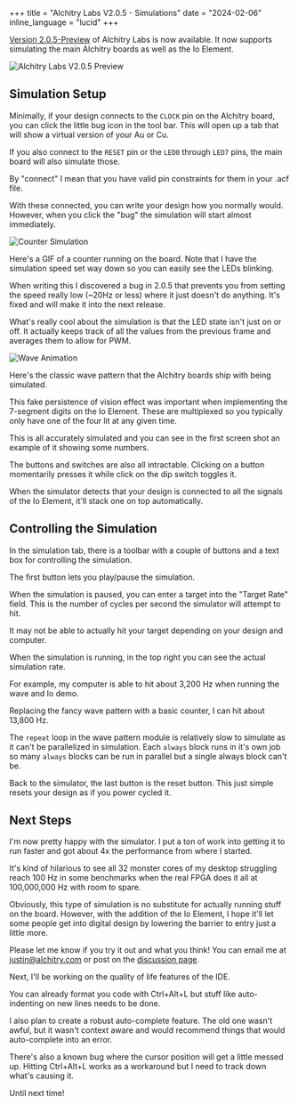 +++
title = "Alchitry Labs V2.0.5 - Simulations"
date = "2024-02-06"
inline_language = "lucid"
+++

[Version 2.0.5-Preview](https://alchitry.com/Alchitry-Labs-V2/download.html) of Alchitry Labs is now available. It now supports simulating the main Alchitry boards as well as the Io Element.
<!-- more -->

![Alchitry Labs V2.0.5 Preview](https://cdn.alchitry.com/labs-v2/alchitry-labs-2.0.5-preview.png)

## Simulation Setup

Minimally, if your design connects to the `CLOCK` pin on the Alchitry board, you can click the little bug icon in the tool bar. This will open up a tab that will show a virtual version of your Au or Cu.

If you also connect to the `RESET` pin or the `LED0` through `LED7` pins, the main board will also simulate those.

By "connect" I mean that you have valid pin constraints for them in your .acf file.

With these connected, you can write your design how you normally would. However, when you click the "bug" the simulation will start almost immediately.

![Counter Simulation](https://cdn.alchitry.com/labs-v2/au_sim.gif)

Here's a GIF of a counter running on the board. Note that I have the simulation speed set way down so you can easily see the LEDs blinking.

When writing this I discovered a bug in 2.0.5 that prevents you from setting the speed really low (~20Hz or less) where it just doesn't do anything. It's fixed and will make it into the next release.

What's really cool about the simulation is that the LED state isn't just on or off. It actually keeps track of all the values from the previous frame and averages them to allow for PWM.

![Wave Animation](https://cdn.alchitry.com/labs-v2/wave_sim.gif)

Here's the classic wave pattern that the Alchitry boards ship with being simulated.

This fake persistence of vision effect was important when implementing the 7-segment digits on the Io Element. These are multiplexed so you typically only have one of the four lit at any given time.

This is all accurately simulated and you can see in the first screen shot an example of it showing some numbers.

The buttons and switches are also all intractable. Clicking on a button momentarily presses it while click on the dip switch toggles it.

When the simulator detects that your design is connected to all the signals of the Io Element, it'll stack one on top automatically.
## Controlling the Simulation

In the simulation tab, there is a toolbar with a couple of buttons and a text box for controlling the simulation.

The first button lets you play/pause the simulation.

When the simulation is paused, you can enter a target into the "Target Rate" field. This is the number of cycles per second the simulator will attempt to hit.

It may not be able to actually hit your target depending on your design and computer.

When the simulation is running, in the top right you can see the actual simulation rate.

For example, my computer is able to hit about 3,200 Hz when running the wave and Io demo.

Replacing the fancy wave pattern with a basic counter, I can hit about 13,800 Hz. 

The `repeat` loop in the wave pattern module is relatively slow to simulate as it can't be parallelized in simulation. Each `always` block runs in it's own job so many `always` blocks can be run in parallel but a single always block can't be.

Back to the simulator, the last button is the reset button. This just simple resets your design as if you power cycled it.
## Next Steps

I'm now pretty happy with the simulator. I put a ton of work into getting it to run faster and got about 4x the performance from where I started.

It's kind of hilarious to see all 32 monster cores of my desktop struggling reach 100 Hz in some benchmarks  when the real FPGA does it all at 100,000,000 Hz with room to spare.

Obviously, this type of simulation is no substitute for actually running stuff on the board. However, with the addition of the Io Element, I hope it'll let some people get into digital design by lowering the barrier to entry just a little more.

Please let me know if you try it out and what you think! You can email me at [justin@alchitry.com](mailto:justin@alchitry.com) or post on the [discussion page](https://github.com/alchitry/Alchitry-Labs-V2/discussions).

Next, I'll be working on the quality of life features of the IDE. 

You can already format you code with Ctrl+Alt+L but stuff like auto-indenting on new lines needs to be done.

I also plan to create a robust auto-complete feature. The old one wasn't awful, but it wasn't context aware and would recommend things that would auto-complete into an error.

There's also a known bug where the cursor position will get a little messed up. Hitting Ctrl+Alt+L works as a workaround but I need to track down what's causing it.

Until next time!